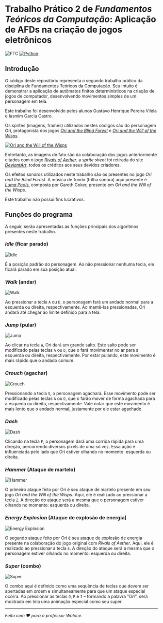 # Trabalho Prático 2 de _Fundamentos Teóricos da Computação_: Aplicação de AFDs na criação de jogos eletrônicos

![FTC](https://img.shields.io/badge/IFMG-Fundamentos%20Te%C3%B3ricos%20da%20Computa%C3%A7%C3%A3o-960c82)  [![Python](https://img.shields.io/badge/python-3.13.2-db70cb)](https://www.python.org/)

## Introdução
O código deste repositório representa o segundo trabalho prático da disciplina de Fundamentos Teóricos da Computação. Seu intuito é demonstrar a aplicação de autômatos finitos determinísticos na criação de jogos de computador, desenvolvendo movimentos simples de um personagem em tela.

Este trabalho foi desenvolvido pelos alunos Gustavo Henrique Pereira Vilela e Iasmim Garcia Castro.

Os sprites (imagens, frames) utilizados nestes códigos são do personagem Ori, protagonista dos jogos _[Ori and the Blind Forest](https://store.steampowered.com/app/387290/Ori_and_the_Blind_Forest_Definitive_Edition/?curator_clanid=37856651)_ e _[Ori and the Will of the Wisps](https://store.steampowered.com/app/1057090/Ori_and_the_Will_of_the_Wisps/?curator_clanid=37856651)_.

[![Ori and the Will of the Wisps](https://img.youtube.com/vi/2reK8k8nwBc/maxresdefault.jpg)](https://www.youtube.com/watch?v=2reK8k8nwBc)

Entretanto, as imagens de fato são da colaboração dos jogos anteriormente citados com o jogo _[Rivals of Aether](https://store.steampowered.com/app/383980/Rivals_of_Aether/)_, a _sprite sheet_ foi retirada do site _[DeviantArt](https://www.deviantart.com/1fishmob/art/Ori-Rivals-of-Aether-Sprite-Sheet-863060378)_, todos os créditos aos seus devidos criadores.

Os efeitos sonoros utilizados neste trabalho são os presentes no jogo _Ori and the Blind Forest_. A música de fundo (trilha sonora) aqui presente é _[Luma Pools](https://www.youtube.com/watch?v=ITctb2o12Io)_, composta por Gareth Coker, presente em _Ori and the Will of the Wisps_.

Este trabalho não possui fins lucrativos.

## Funções do programa

A seguir, serão apresentadas as funções principais dos algoritmos presentes neste trabalho.

### _Idle_ (ficar parado)

![Idle](assets/idle.gif)

É a posição padrão do personagem. Ao não pressionar nenhuma tecla, ele ficará parado em sua posição atual.

### _Walk_ (andar)

![Walk](assets/walk.gif)

Ao pressionar a tecla `A` ou `D`, o personagem fará um andado normal para a esquerda ou direita, respectivamente. Ao mantê-las pressionadas, Ori andará até chegar ao limite definido para a tela.

### _Jump_ (pular)

![Jump](assets/jump.gif)

Ao clicar na tecla `W`, Ori dará um grande salto. Este salto pode ser modificado pelas teclas `A` ou `D`, que o fará movimentar no ar para a esquerda ou direita, respectivamente. Por estar pulando, este movimento é mais rápido que o andado comum.

### _Crouch_ (agachar)

![Crouch](assets/crouch.gif)

Pressionando a tecla `S`, o personagem agachará. Esse movimento pode ser modificado pelas teclas `A` ou `D`, que o farão mover de forma agachada para a esqueda ou direita, respectivamente. Vale notar que este movimento é mais lento que o andado normal, justamente por ele estar agachado.

### _Dash_

![Dash](assets/dash.gif)

Clicando na tecla `F`, o personagem dará uma corrida rápida para uma direção, percorrendo diversos pixels de uma só vez. Essa ação é influenciada pelo lado que Ori estiver olhando no momento: esquerda ou direita.

### _Hammer_ (Ataque de martelo)

![Hammer](assets/hammer.gif)

O primeiro ataque feito por Ori é seu ataque de martelo presente em seu jogo _Ori and the Will of the Wisps_. Aqui, ele é realizado ao pressionar a tecla `Z`. A direção do ataque será a mesma que o personagem estiver olhando no momento: esquerda ou direita.

### _Energy Explosion_ (Ataque de explosão de energia)

![Energy Explosion](assets/energyexplosion.gif)

O segundo ataque feito por Ori é seu ataque de explosão de energia presente na colaboração do jogo original com _Rivals of Aether_. Aqui, ele é realizado ao pressionar a tecla `E`. A direção do ataque será a mesma que o personagem estiver olhando no momento: esquerda ou direita.

### _Super_ (combo)

![Super](assets/super.gif)

O combo aqui é definido como uma sequência de teclas que devem ser apertadas em ordem e simultaneamente para que um ataque especial ocorra. Ao pressionar as teclas `O`, `R` e `I` – formando a palavra "_Ori_", será mostrado em tela uma animação especial como seu super.

---

_Feito com ❤️ para o professor Walace._